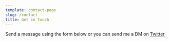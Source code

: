 ```yaml
---
template: contact-page
slug: /contact
title: Get in touch
---
```

Send a message using the form below or you can send me a DM on [Twitter](https://twitter.com/themikeeads)